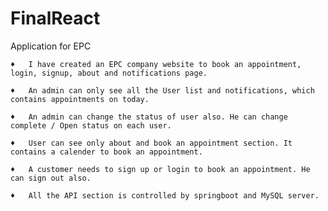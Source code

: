 # FinalReact



Application for EPC 



    ♦   I have created an EPC company website to book an appointment, login, signup, about and notifications page.

    ♦   An admin can only see all the User list and notifications, which contains appointments on today. 

    ♦   An admin can change the status of user also. He can change complete / Open status on each user.

    ♦   User can see only about and book an appointment section. It contains a calender to book an appointment.

    ♦   A customer needs to sign up or login to book an appointment. He can sign out also.

    ♦   All the API section is controlled by springboot and MySQL server.




